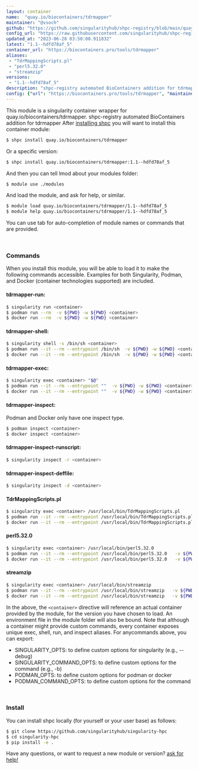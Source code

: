 ```yaml
---
layout: container
name:  "quay.io/biocontainers/tdrmapper"
maintainer: "@vsoch"
github: "https://github.com/singularityhub/shpc-registry/blob/main/quay.io/biocontainers/tdrmapper/container.yaml"
config_url: "https://raw.githubusercontent.com/singularityhub/shpc-registry/main/quay.io/biocontainers/tdrmapper/container.yaml"
updated_at: "2023-06-28 03:50:00.911832"
latest: "1.1--hdfd78af_5"
container_url: "https://biocontainers.pro/tools/tdrmapper"
aliases:
 - "TdrMappingScripts.pl"
 - "perl5.32.0"
 - "streamzip"
versions:
 - "1.1--hdfd78af_5"
description: "shpc-registry automated BioContainers addition for tdrmapper"
config: {"url": "https://biocontainers.pro/tools/tdrmapper", "maintainer": "@vsoch", "description": "shpc-registry automated BioContainers addition for tdrmapper", "latest": {"1.1--hdfd78af_5": "sha256:63d40fc465e3c2aa37677ddedc0ada4e9fbae29b1893ab652d55fc403f519733"}, "tags": {"1.1--hdfd78af_5": "sha256:63d40fc465e3c2aa37677ddedc0ada4e9fbae29b1893ab652d55fc403f519733"}, "docker": "quay.io/biocontainers/tdrmapper", "aliases": {"TdrMappingScripts.pl": "/usr/local/bin/TdrMappingScripts.pl", "perl5.32.0": "/usr/local/bin/perl5.32.0", "streamzip": "/usr/local/bin/streamzip"}}
---
```


This module is a singularity container wrapper for quay.io/biocontainers/tdrmapper.
shpc-registry automated BioContainers addition for tdrmapper
After [installing shpc](#install) you will want to install this container module:


```bash
$ shpc install quay.io/biocontainers/tdrmapper
```

Or a specific version:

```bash
$ shpc install quay.io/biocontainers/tdrmapper:1.1--hdfd78af_5
```

And then you can tell lmod about your modules folder:

```bash
$ module use ./modules
```

And load the module, and ask for help, or similar.

```bash
$ module load quay.io/biocontainers/tdrmapper/1.1--hdfd78af_5
$ module help quay.io/biocontainers/tdrmapper/1.1--hdfd78af_5
```

You can use tab for auto-completion of module names or commands that are provided.

<br>

### Commands

When you install this module, you will be able to load it to make the following commands accessible.
Examples for both Singularity, Podman, and Docker (container technologies supported) are included.

#### tdrmapper-run:

```bash
$ singularity run <container>
$ podman run --rm  -v ${PWD} -w ${PWD} <container>
$ docker run --rm  -v ${PWD} -w ${PWD} <container>
```

#### tdrmapper-shell:

```bash
$ singularity shell -s /bin/sh <container>
$ podman run --it --rm --entrypoint /bin/sh  -v ${PWD} -w ${PWD} <container>
$ docker run --it --rm --entrypoint /bin/sh  -v ${PWD} -w ${PWD} <container>
```

#### tdrmapper-exec:

```bash
$ singularity exec <container> "$@"
$ podman run --it --rm --entrypoint ""  -v ${PWD} -w ${PWD} <container> "$@"
$ docker run --it --rm --entrypoint ""  -v ${PWD} -w ${PWD} <container> "$@"
```

#### tdrmapper-inspect:

Podman and Docker only have one inspect type.

```bash
$ podman inspect <container>
$ docker inspect <container>
```

#### tdrmapper-inspect-runscript:

```bash
$ singularity inspect -r <container>
```

#### tdrmapper-inspect-deffile:

```bash
$ singularity inspect -d <container>
```


#### TdrMappingScripts.pl

```bash
$ singularity exec <container> /usr/local/bin/TdrMappingScripts.pl
$ podman run --it --rm --entrypoint /usr/local/bin/TdrMappingScripts.pl   -v ${PWD} -w ${PWD} <container> -c " $@"
$ docker run --it --rm --entrypoint /usr/local/bin/TdrMappingScripts.pl   -v ${PWD} -w ${PWD} <container> -c " $@"
```


#### perl5.32.0

```bash
$ singularity exec <container> /usr/local/bin/perl5.32.0
$ podman run --it --rm --entrypoint /usr/local/bin/perl5.32.0   -v ${PWD} -w ${PWD} <container> -c " $@"
$ docker run --it --rm --entrypoint /usr/local/bin/perl5.32.0   -v ${PWD} -w ${PWD} <container> -c " $@"
```


#### streamzip

```bash
$ singularity exec <container> /usr/local/bin/streamzip
$ podman run --it --rm --entrypoint /usr/local/bin/streamzip   -v ${PWD} -w ${PWD} <container> -c " $@"
$ docker run --it --rm --entrypoint /usr/local/bin/streamzip   -v ${PWD} -w ${PWD} <container> -c " $@"
```



In the above, the `<container>` directive will reference an actual container provided
by the module, for the version you have chosen to load. An environment file in the
module folder will also be bound. Note that although a container
might provide custom commands, every container exposes unique exec, shell, run, and
inspect aliases. For anycommands above, you can export:

 - SINGULARITY_OPTS: to define custom options for singularity (e.g., --debug)
 - SINGULARITY_COMMAND_OPTS: to define custom options for the command (e.g., -b)
 - PODMAN_OPTS: to define custom options for podman or docker
 - PODMAN_COMMAND_OPTS: to define custom options for the command

<br>

### Install

You can install shpc locally (for yourself or your user base) as follows:

```bash
$ git clone https://github.com/singularityhub/singularity-hpc
$ cd singularity-hpc
$ pip install -e .
```

Have any questions, or want to request a new module or version? [ask for help!](https://github.com/singularityhub/singularity-hpc/issues)